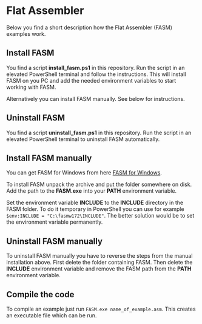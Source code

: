 # Flat Assembler
Below you find a short description how the Flat Assembler (FASM) examples work.

## Install FASM 
You find a script **install_fasm.ps1** in this repository. Run the script in an elevated PowerShell terminal and follow the instructions. This will install FASM on you PC and add the needed environment variables to start working with FASM. 

Alternatively you can install FASM manually. See below for instructions.

## Uninstall FASM
You find a script **uninstall_fasm.ps1** in this repository. Run the script in an elevated PowerShell terminal to uninstall FASM automatically.

## Install FASM manually
You can get FASM for Windows from here [FASM for Windows](https://flatassembler.net/fasmw172.zip).

To install FASM unpack the archive and put the folder somewhere on disk.
Add the path to the **FASM.exe** into your **PATH** environment variable.

Set the environment variable **INCLUDE** to the **INCLUDE** directory in the FASM folder. To do it temporary in PowerShell you can use for example `$env:INCLUDE = "C:\fasmw172\INCLUDE"`. The better solution would be to set the environment variable permanently.

## Uninstall FASM manually
To uninstall FASM manually you have to reverse the steps from the manual installation above. First delete the folder containing FASM. Then delete the **INCLUDE** environment variable and remove the FASM path from the **PATH** environment variable.

## Compile the code
To compile an example just run `FASM.exe name_of_example.asm`. This creates an executable file which can be run.

